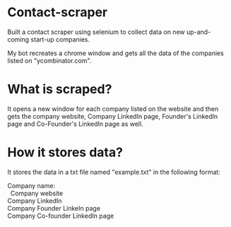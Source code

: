 # Contact-scraper
Built a contact scraper using selenium to collect data on new up-and-coming start-up companies.

My bot recreates a chrome window and gets all the data of the companies listed on "ycombinator.com".

# What is scraped?
It opens a new window for each company listed on the website and then gets the company website, Company LinkedIn page, Founder's LinkedIn page and Co-Founder's LinkedIn page as well.

# How it stores data?
It stores the data in a txt file named "example.txt" in the following format:

Company name:  
&ensp;Company website  
    Company LinkedIn  
    Company Founder LinkeIn page  
    Company Co-founder LinkedIn page  
